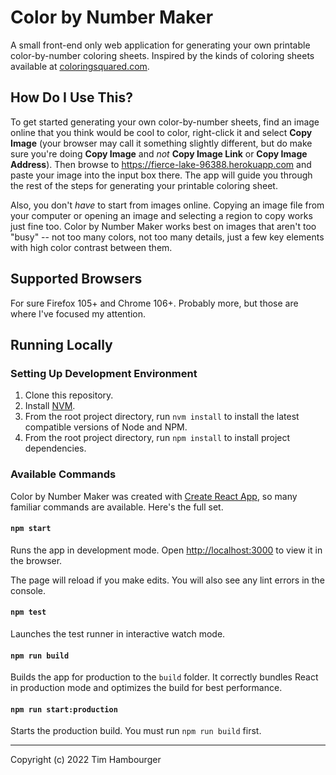 # Color by Number Maker

A small front-end only web application for generating your own printable color-by-number coloring sheets. Inspired by
the kinds of coloring sheets available at [coloringsquared.com](https://www.coloringsquared.com/).

## How Do I Use This?

To get started generating your own color-by-number sheets, find an image online that you think would be cool to color,
right-click it and select **Copy Image** (your browser may call it something slightly different, but do make sure you're
doing **Copy Image** and *not* **Copy Image Link** or **Copy Image Address**). Then browse to
https://fierce-lake-96388.herokuapp.com and paste your image into the input box there. The app will guide you through
the rest of the steps for generating your printable coloring sheet.

Also, you don't *have* to start from images online. Copying an image file from your computer or opening an image and
selecting a region to copy works just fine too. Color by Number Maker works best on images that aren't too "busy" -- not
too many colors, not too many details, just a few key elements with high color contrast between them.

## Supported Browsers

For sure Firefox 105+ and Chrome 106+. Probably more, but those are where I've focused my attention.

## Running Locally

### Setting Up Development Environment
1. Clone this repository.
1. Install [NVM](https://github.com/nvm-sh/nvm#install--update-script).
1. From the root project directory, run `nvm install` to install the latest compatible versions of Node and NPM.
1. From the root project directory, run `npm install` to install project dependencies.

### Available Commands

Color by Number Maker was created with [Create React App](https://create-react-app.dev/), so many familiar commands are
available. Here's the full set.

#### `npm start`

Runs the app in development mode. Open [http://localhost:3000](http://localhost:3000) to view it in the browser.

The page will reload if you make edits. You will also see any lint errors in the console.

#### `npm test`

Launches the test runner in interactive watch mode.

#### `npm run build`

Builds the app for production to the `build` folder. It correctly bundles React in production mode and optimizes the
build for best performance.

#### `npm run start:production`

Starts the production build. You must run `npm run build` first.

---
Copyright (c) 2022 Tim Hambourger
